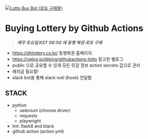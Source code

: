 [![Lotto Buy Bot (로또 구매봇)](https://github.com/Nuung/auto-lotto-gitaction/actions/workflows/action.yml/badge.svg?branch=main)](https://github.com/Nuung/auto-lotto-gitaction/actions/workflows/action.yml)

# Buying Lottery by Github Actions
> ***매주 토요일 KST 08:50 에 동행 복권 로또 구매***
- https://dhlottery.co.kr/ 동행복권 홈페이지
- https://velog.io/@king/githubactions-lotto 참고한 벨로그
- public 으로 공유할 수 있게 모든 민감 정보 action secrets 값으로 관리
- 예치금 필요함!
- slack bot을 통해 slack noti (hook) 전달함


## STACK
- python
    - selenium (chrome driver)
    - requests
    - playwright
- lint: flask8 and black
- github action (action.yml)
